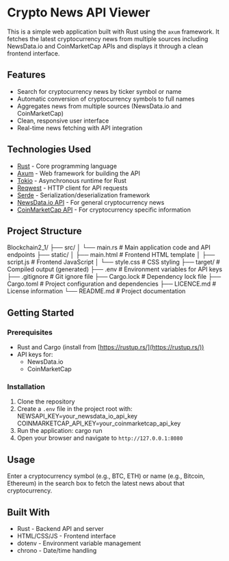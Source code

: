 # Crypto News API Viewer

This is a simple web application built with Rust using the `axum` framework. It fetches the latest cryptocurrency news from multiple sources including NewsData.io and CoinMarketCap APIs and displays it through a clean frontend interface.

## Features

- Search for cryptocurrency news by ticker symbol or name
- Automatic conversion of cryptocurrency symbols to full names
- Aggregates news from multiple sources (NewsData.io and CoinMarketCap)
- Clean, responsive user interface
- Real-time news fetching with API integration

## Technologies Used

- [Rust](https://www.rust-lang.org/) - Core programming language
- [Axum](https://github.com/tokio-rs/axum) - Web framework for building the API
- [Tokio](https://tokio.rs/) - Asynchronous runtime for Rust
- [Reqwest](https://docs.rs/reqwest) - HTTP client for API requests
- [Serde](https://serde.rs/) - Serialization/deserialization framework
- [NewsData.io API](https://newsdata.io/) - For general cryptocurrency news
- [CoinMarketCap API](https://coinmarketcap.com/api/) - For cryptocurrency specific information

## Project Structure
Blockchain2_1/
├── src/
│   └── main.rs          # Main application code and API endpoints
├── static/
│   ├── main.html        # Frontend HTML template
│   ├── script.js        # Frontend JavaScript
│   └── style.css        # CSS styling
├── target/              # Compiled output (generated)
├── .env                 # Environment variables for API keys
├── .gitignore           # Git ignore file
├── Cargo.lock           # Dependency lock file
├── Cargo.toml           # Project configuration and dependencies
├── LICENCE.md           # License information
└── README.md            # Project documentation
## Getting Started

### Prerequisites

- Rust and Cargo (install from [https://rustup.rs/](https://rustup.rs/))
- API keys for:
    - NewsData.io
    - CoinMarketCap

### Installation

1. Clone the repository
2. Create a `.env` file in the project root with:
   NEWSAPI_KEY=your_newsdata_io_api_key
   COINMARKETCAP_API_KEY=your_coinmarketcap_api_key
3. Run the application:
cargo run
4. Open your browser and navigate to `http://127.0.0.1:8080`

## Usage

Enter a cryptocurrency symbol (e.g., BTC, ETH) or name (e.g., Bitcoin, Ethereum) in the search box to fetch the latest news about that cryptocurrency.

## Built With

- Rust - Backend API and server
- HTML/CSS/JS - Frontend interface
- dotenv - Environment variable management
- chrono - Date/time handling